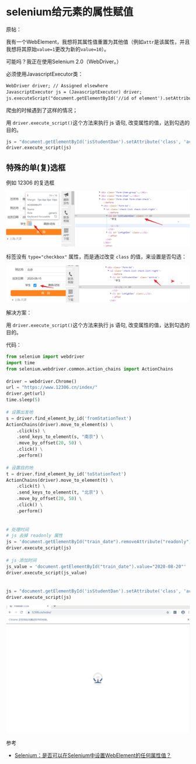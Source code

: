 # selenium给元素的属性赋值

原帖：

我有一个WebElement，我想将其属性值重置为其他值（例如`attr`是该属性，并且我想将其原始`value=1`更改为新的`value=10`）。

可能吗？我正在使用Selenium 2.0（WebDriver。）

必须使用JavascriptExecutor类：

```html
WebDriver driver; // Assigned elsewhere
JavascriptExecutor js = (JavascriptExecutor) driver;
js.executeScript("document.getElementById('//id of element').setAttribute('attr', '10')");
```



爬虫的时候遇到了这样的情况；

用 `driver.execute_script()`这个方法来执行 js 语句, 改变属性的值，达到勾选的目的。

```python
js = "document.getElementById('isStudentDan').setAttribute('class', 'active')"
driver.execute_script(js)
```



## 特殊的单(复)选框

例如 12306 的复选框

<img src="./img/image-202008141042401451.png" alt="image-20200814104240145" style="zoom:80%;" />

标签没有 `type="checkbox"` 属性，而是通过改变 `class` 的值，来设置是否勾选：

<img src="./img/image-202008141043474115.png" alt="image-20200814104347415" style="zoom:80%;" />

解决方案：

用 `driver.execute_script()`这个方法来执行 js 语句, 改变属性的值，达到勾选的目的。

代码：

```python
from selenium import webdriver
import time
from selenium.webdriver.common.action_chains import ActionChains

driver = webdriver.Chrome()
url = "https://www.12306.cn/index/"
driver.get(url)
time.sleep(5)

# 设置出发地
s = driver.find_element_by_id('fromStationText')
ActionChains(driver).move_to_element(s) \
    .click(s) \
    .send_keys_to_element(s, "南京") \
    .move_by_offset(20, 50) \
    .click() \
    .perform()

# 设置目的地
t = driver.find_element_by_id('toStationText')
ActionChains(driver).move_to_element(t) \
    .click(t) \
    .send_keys_to_element(t, "北京") \
    .move_by_offset(20, 50) \
    .click() \
    .perform()


# 处理时间
# js 去掉 readonly 属性
js = 'document.getElementById("train_date").removeAttribute("readonly");'
driver.execute_script(js)

# js 添加时间
js_value = 'document.getElementById("train_date").value="2020-08-20"'
driver.execute_script(js_value)


js = "document.getElementById('isStudentDan').setAttribute('class', 'active')"
driver.execute_script(js)
```

<img src="./img/12306.gif" alt="12306" style="zoom:80%;" />





参考

- <a href="https://www.it-swarm.dev/zh/testing/selenium：是否可以在selenium中设置webelement的任何属性值？/941081452/" target="_blank">Selenium：是否可以在Selenium中设置WebElement的任何属性值？</a>

  

